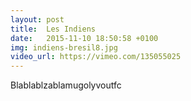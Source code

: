 ```yaml
---
layout: post
title:  Les Indiens
date:   2015-11-10 18:50:58 +0100
img: indiens-bresil8.jpg
video_url: https://vimeo.com/135055025
---
```


Blablablzablamugolyvoutfc